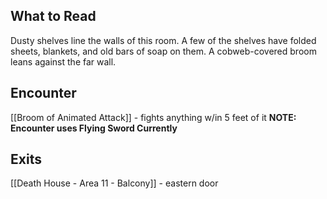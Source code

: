 ## What to Read
Dusty shelves line the walls of this room. A few of the shelves have folded sheets, blankets, and old bars of soap on them. A cobweb-covered broom leans against the far wall.

## Encounter
[[Broom of Animated Attack]] - fights anything w/in 5 feet of it
**NOTE: Encounter uses Flying Sword Currently**

## Exits
[[Death House - Area 11 - Balcony]] - eastern door
